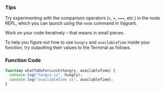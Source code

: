 ### Tips

Try experimenting with the comparison operators (`<`, `>`, `===`, etc.) in the node REPL, which you can launch using the `node` command in Vagrant.

Work on your code iteratively – that means in small pieces. 

To help you figure out how to use `hungry` and `availableTime` inside your function, try outputting their values to the Terminal as follows.

### Function Code

```javascript
function whatToDoForLunch(hungry, availableTime) {
  console.log("hungry is", hungry);
  console.log("availableTime is", availableTime);
}
```